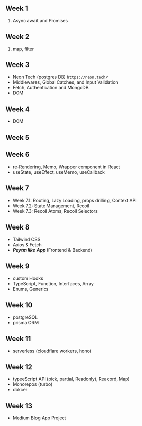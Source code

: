 ## Week 1
1. Async await and Promises

## Week 2
1. map, filter

## Week 3
- Neon Tech (postgres DB) `https://neon.tech/`
- Middlewares, Global Catches, and Input Validation
- Fetch, Authentication and MongoDB
- DOM

## Week 4
- DOM

## Week 5

## Week 6
- re-Rendering, Memo, Wrapper component in React
- useState, useEffect, useMemo, useCallback

## Week 7
- Week 7.1: Routing, Lazy Loading, props drilling, Context API
- Week 7.2: State Management, Recoil
- Week 7.3: Recoil Atoms, Recoil Selectors

## Week 8
- Tailwind CSS
- Axios & Fetch
- ***Paytm like App*** (Frontend & Backend)

## Week 9
- custom Hooks
- TypeScript, Function, Interfaces, Array
- Enums, Generics

## Week 10
- postgreSQL
- prisma ORM

## Week 11
- serverless (cloudflare workers, hono)

## Week 12
- typeeScript API (pick, partial, Readonly), Reacord, Map)
- Monorepos (turbo)
- dokcer

## Week 13
- Medium Blog App Project
